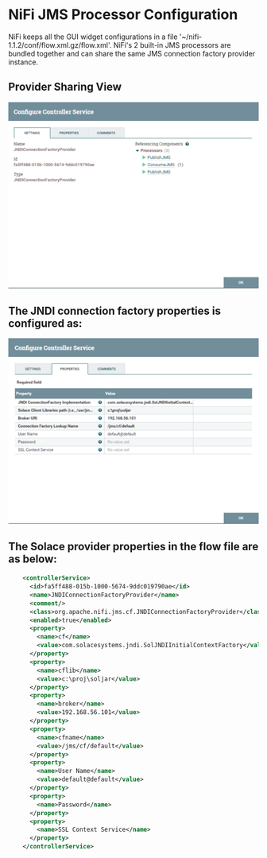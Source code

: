# NiFi JMS Processor Configuration

NiFi keeps all the GUI widget configurations in a file '~/nifi-1.1.2/conf/flow.xml.gz/flow.xml'. NiFi's 2 built-in JMS processors are bundled together and can share the same JMS connection factory provider instance.

## Provider Sharing View
![Provider Sharing](/resources/providerSetting.png)

## The JNDI connection factory properties is configured as:

![Provider properties](/resources/providerProp.png)

## The Solace provider properties in the flow file are as below:
```xml
    <controllerService>
      <id>fa5ff488-015b-1000-5674-9ddc019790ae</id>
      <name>JNDIConnectionFactoryProvider</name>
      <comment/>
      <class>org.apache.nifi.jms.cf.JNDIConnectionFactoryProvider</class>
      <enabled>true</enabled>
      <property>
        <name>cf</name>
        <value>com.solacesystems.jndi.SolJNDIInitialContextFactory</value>
      </property>
      <property>
        <name>cflib</name>
        <value>c:\proj\soljar</value>
      </property>
      <property>
        <name>broker</name>
        <value>192.168.56.101</value>
      </property>
      <property>
        <name>cfname</name>
        <value>/jms/cf/default</value>
      </property>
      <property>
        <name>User Name</name>
        <value>default@default</value>
      </property>
      <property>
        <name>Password</name>
      </property>
      <property>
        <name>SSL Context Service</name>
      </property>
    </controllerService>
 ```
    
